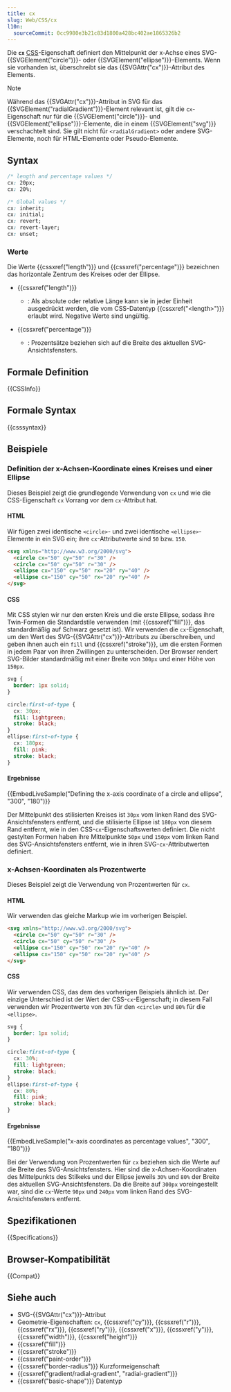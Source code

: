 ```yaml
---
title: cx
slug: Web/CSS/cx
l10n:
  sourceCommit: 0cc9980e3b21c83d1800a428bc402ae1865326b2
---
```


Die **`cx`** [CSS](/de/docs/Web/CSS)-Eigenschaft definiert den Mittelpunkt der x-Achse eines SVG-{{SVGElement("circle")}}- oder {{SVGElement("ellipse")}}-Elements. Wenn sie vorhanden ist, überschreibt sie das {{SVGAttr("cx")}}-Attribut des Elements.

> [!NOTE]
> Während das {{SVGAttr("cx")}}-Attribut in SVG für das {{SVGElement("radialGradient")}}-Element relevant ist, gilt die `cx`-Eigenschaft nur für die {{SVGElement("circle")}}- und {{SVGElement("ellipse")}}-Elemente, die in einem {{SVGElement("svg")}} verschachtelt sind. Sie gilt nicht für `<radialGradient>` oder andere SVG-Elemente, noch für HTML-Elemente oder Pseudo-Elemente.

## Syntax

```css
/* length and percentage values */
cx: 20px;
cx: 20%;

/* Global values */
cx: inherit;
cx: initial;
cx: revert;
cx: revert-layer;
cx: unset;
```

### Werte

Die Werte {{cssxref("length")}} und {{cssxref("percentage")}} bezeichnen das horizontale Zentrum des Kreises oder der Ellipse.

- {{cssxref("length")}}
  - : Als absolute oder relative Länge kann sie in jeder Einheit ausgedrückt werden, die vom CSS-Datentyp {{cssxref("&lt;length&gt;")}} erlaubt wird. Negative Werte sind ungültig.

- {{cssxref("percentage")}}
  - : Prozentsätze beziehen sich auf die Breite des aktuellen SVG-Ansichtsfensters.

## Formale Definition

{{CSSInfo}}

## Formale Syntax

{{csssyntax}}

## Beispiele

### Definition der x-Achsen-Koordinate eines Kreises und einer Ellipse

Dieses Beispiel zeigt die grundlegende Verwendung von `cx` und wie die CSS-Eigenschaft `cx` Vorrang vor dem `cx`-Attribut hat.

#### HTML

Wir fügen zwei identische `<circle>`- und zwei identische `<ellipse>`-Elemente in ein SVG ein; ihre `cx`-Attributwerte sind `50` bzw. `150`.

```html
<svg xmlns="http://www.w3.org/2000/svg">
  <circle cx="50" cy="50" r="30" />
  <circle cx="50" cy="50" r="30" />
  <ellipse cx="150" cy="50" rx="20" ry="40" />
  <ellipse cx="150" cy="50" rx="20" ry="40" />
</svg>
```

#### CSS

Mit CSS stylen wir nur den ersten Kreis und die erste Ellipse, sodass ihre Twin-Formen die Standardstile verwenden (mit {{cssxref("fill")}}, das standardmäßig auf Schwarz gesetzt ist). Wir verwenden die `cx`-Eigenschaft, um den Wert des SVG-{{SVGAttr("cx")}}-Attributs zu überschreiben, und geben ihnen auch ein `fill` und {{cssxref("stroke")}}, um die ersten Formen in jedem Paar von ihren Zwillingen zu unterscheiden. Der Browser rendert SVG-Bilder standardmäßig mit einer Breite von `300px` und einer Höhe von `150px`.

```css
svg {
  border: 1px solid;
}

circle:first-of-type {
  cx: 30px;
  fill: lightgreen;
  stroke: black;
}
ellipse:first-of-type {
  cx: 180px;
  fill: pink;
  stroke: black;
}
```

#### Ergebnisse

{{EmbedLiveSample("Defining the x-axis coordinate of a circle and ellipse", "300", "180")}}

Der Mittelpunkt des stilisierten Kreises ist `30px` vom linken Rand des SVG-Ansichtsfensters entfernt, und die stilisierte Ellipse ist `180px` von diesem Rand entfernt, wie in den CSS-`cx`-Eigenschaftswerten definiert. Die nicht gestylten Formen haben ihre Mittelpunkte `50px` und `150px` vom linken Rand des SVG-Ansichtsfensters entfernt, wie in ihren SVG-`cx`-Attributwerten definiert.

### x-Achsen-Koordinaten als Prozentwerte

Dieses Beispiel zeigt die Verwendung von Prozentwerten für `cx`.

#### HTML

Wir verwenden das gleiche Markup wie im vorherigen Beispiel.

```html
<svg xmlns="http://www.w3.org/2000/svg">
  <circle cx="50" cy="50" r="30" />
  <circle cx="50" cy="50" r="30" />
  <ellipse cx="150" cy="50" rx="20" ry="40" />
  <ellipse cx="150" cy="50" rx="20" ry="40" />
</svg>
```

#### CSS

Wir verwenden CSS, das dem des vorherigen Beispiels ähnlich ist. Der einzige Unterschied ist der Wert der CSS-`cx`-Eigenschaft; in diesem Fall verwenden wir Prozentwerte von `30%` für den `<circle>` und `80%` für die `<ellipse>`.

```css
svg {
  border: 1px solid;
}

circle:first-of-type {
  cx: 30%;
  fill: lightgreen;
  stroke: black;
}
ellipse:first-of-type {
  cx: 80%;
  fill: pink;
  stroke: black;
}
```

#### Ergebnisse

{{EmbedLiveSample("x-axis coordinates as percentage values", "300", "180")}}

Bei der Verwendung von Prozentwerten für `cx` beziehen sich die Werte auf die Breite des SVG-Ansichtsfensters. Hier sind die x-Achsen-Koordinaten des Mittelpunkts des Stilkeks und der Ellipse jeweils `30%` und `80%` der Breite des aktuellen SVG-Ansichtsfensters. Da die Breite auf `300px` voreingestellt war, sind die `cx`-Werte `90px` und `240px` vom linken Rand des SVG-Ansichtsfensters entfernt.

## Spezifikationen

{{Specifications}}

## Browser-Kompatibilität

{{Compat}}

## Siehe auch

- SVG-{{SVGAttr("cx")}}-Attribut
- Geometrie-Eigenschaften: `cx`, {{cssxref("cy")}}, {{cssxref("r")}}, {{cssxref("rx")}}, {{cssxref("ry")}}, {{cssxref("x")}}, {{cssxref("y")}}, {{cssxref("width")}}, {{cssxref("height")}}
- {{cssxref("fill")}}
- {{cssxref("stroke")}}
- {{cssxref("paint-order")}}
- {{cssxref("border-radius")}} Kurzformeigenschaft
- {{cssxref("gradient/radial-gradient", "radial-gradient")}}
- {{cssxref("basic-shape")}} Datentyp

